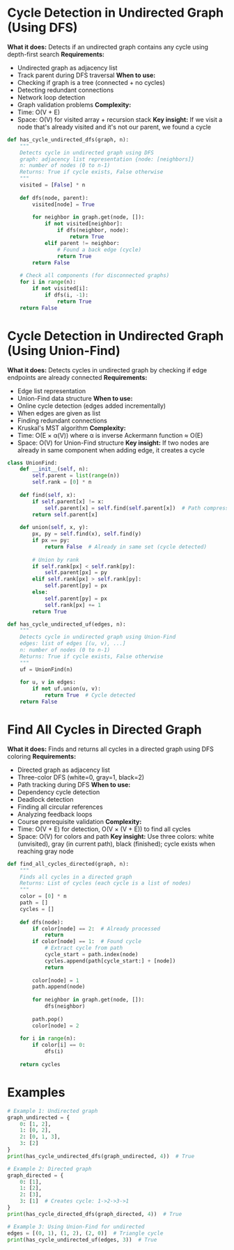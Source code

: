 # Cycle Detection in Undirected Graph (Using DFS)
**What it does:** Detects if an undirected graph contains any cycle using depth-first search
**Requirements:**
- Undirected graph as adjacency list
- Track parent during DFS traversal
**When to use:**
- Checking if graph is a tree (connected + no cycles)
- Detecting redundant connections
- Network loop detection
- Graph validation problems
**Complexity:**
- Time: O(V + E)
- Space: O(V) for visited array + recursion stack
**Key insight:** If we visit a node that's already visited and it's not our parent, we found a cycle
```python
def has_cycle_undirected_dfs(graph, n):
    """
    Detects cycle in undirected graph using DFS
    graph: adjacency list representation {node: [neighbors]}
    n: number of nodes (0 to n-1)
    Returns: True if cycle exists, False otherwise
    """
    visited = [False] * n
    
    def dfs(node, parent):
        visited[node] = True
        
        for neighbor in graph.get(node, []):
            if not visited[neighbor]:
                if dfs(neighbor, node):
                    return True
            elif parent != neighbor:
                # Found a back edge (cycle)
                return True
        return False
    
    # Check all components (for disconnected graphs)
    for i in range(n):
        if not visited[i]:
            if dfs(i, -1):
                return True
    return False
```

# Cycle Detection in Undirected Graph (Using Union-Find)
**What it does:** Detects cycles in undirected graph by checking if edge endpoints are already connected
**Requirements:**
- Edge list representation
- Union-Find data structure
**When to use:**
- Online cycle detection (edges added incrementally)
- When edges are given as list
- Finding redundant connections
- Kruskal's MST algorithm
**Complexity:**
- Time: O(E × α(V)) where α is inverse Ackermann function ≈ O(E)
- Space: O(V) for Union-Find structure
**Key insight:** If two nodes are already in same component when adding edge, it creates a cycle
```python
class UnionFind:
    def __init__(self, n):
        self.parent = list(range(n))
        self.rank = [0] * n
    
    def find(self, x):
        if self.parent[x] != x:
            self.parent[x] = self.find(self.parent[x])  # Path compression
        return self.parent[x]
    
    def union(self, x, y):
        px, py = self.find(x), self.find(y)
        if px == py:
            return False  # Already in same set (cycle detected)
        
        # Union by rank
        if self.rank[px] < self.rank[py]:
            self.parent[px] = py
        elif self.rank[px] > self.rank[py]:
            self.parent[py] = px
        else:
            self.parent[py] = px
            self.rank[px] += 1
        return True

def has_cycle_undirected_uf(edges, n):
    """
    Detects cycle in undirected graph using Union-Find
    edges: list of edges [(u, v), ...]
    n: number of nodes (0 to n-1)
    Returns: True if cycle exists, False otherwise
    """
    uf = UnionFind(n)
    
    for u, v in edges:
        if not uf.union(u, v):
            return True  # Cycle detected
    return False
```

# Find All Cycles in Directed Graph
**What it does:** Finds and returns all cycles in a directed graph using DFS coloring
**Requirements:**
- Directed graph as adjacency list
- Three-color DFS (white=0, gray=1, black=2)
- Path tracking during DFS
**When to use:**
- Dependency cycle detection
- Deadlock detection
- Finding all circular references
- Analyzing feedback loops
- Course prerequisite validation
**Complexity:**
- Time: O(V + E) for detection, O(V × (V + E)) to find all cycles
- Space: O(V) for colors and path
**Key insight:** Use three colors: white (unvisited), gray (in current path), black (finished); cycle exists when reaching gray node
```python
def find_all_cycles_directed(graph, n):
    """
    Finds all cycles in a directed graph
    Returns: List of cycles (each cycle is a list of nodes)
    """
    color = [0] * n
    path = []
    cycles = []
    
    def dfs(node):
        if color[node] == 2:  # Already processed
            return
        if color[node] == 1:  # Found cycle
            # Extract cycle from path
            cycle_start = path.index(node)
            cycles.append(path[cycle_start:] + [node])
            return
        
        color[node] = 1
        path.append(node)
        
        for neighbor in graph.get(node, []):
            dfs(neighbor)
        
        path.pop()
        color[node] = 2
    
    for i in range(n):
        if color[i] == 0:
            dfs(i)
    
    return cycles
```

# Examples
```python
# Example 1: Undirected graph
graph_undirected = {
    0: [1, 2],
    1: [0, 2],
    2: [0, 1, 3],
    3: [2]
}
print(has_cycle_undirected_dfs(graph_undirected, 4))  # True

# Example 2: Directed graph
graph_directed = {
    0: [1],
    1: [2],
    2: [3],
    3: [1]  # Creates cycle: 1->2->3->1
}
print(has_cycle_directed_dfs(graph_directed, 4))  # True

# Example 3: Using Union-Find for undirected
edges = [(0, 1), (1, 2), (2, 0)]  # Triangle cycle
print(has_cycle_undirected_uf(edges, 3))  # True
```